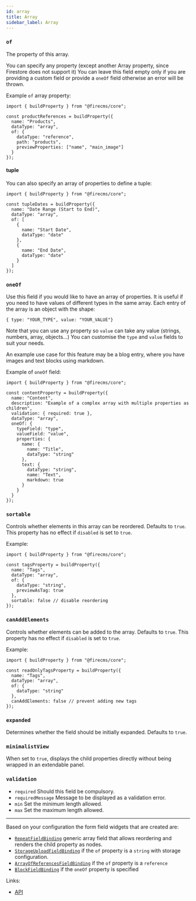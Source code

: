 ```yaml
---
id: array
title: Array
sidebar_label: Array
---
```


###  `of`

The property of this array.

You can specify any property (except another Array property, since
Firestore does not support it)
You can leave this field empty only if you are providing a custom field or
provide a `oneOf` field otherwise an error will be thrown.

Example `of` array property:
```tsx
import { buildProperty } from "@firecms/core";

const productReferences = buildProperty({
  name: "Products",
  dataType: "array",
  of: {
    dataType: "reference",
    path: "products",
    previewProperties: ["name", "main_image"]
  }
});
```

#### tuple

You can also specify an array of properties to define a tuple:
```tsx
import { buildProperty } from "@firecms/core";

const tupleDates = buildProperty({
  name: "Date Range (Start to End)",
  dataType: "array",
  of: [
    {
      name: "Start Date",
      dataType: "date"
    },
    {
      name: "End Date",
      dataType: "date"
    }
  ]
});
```

### `oneOf`

Use this field if you would like to have an array of properties.
It is useful if you need to have values of different types in the same
array.
Each entry of the array is an object with the shape:
```
{ type: "YOUR_TYPE", value: "YOUR_VALUE"}
```
Note that you can use any property so `value` can take any value (strings,
numbers, array, objects...)
You can customise the `type` and `value` fields to suit your needs.

An example use case for this feature may be a blog entry, where you have
images and text blocks using markdown.

Example of `oneOf` field:
```tsx
import { buildProperty } from "@firecms/core";

const contentProperty = buildProperty({
  name: "Content",
  description: "Example of a complex array with multiple properties as children",
  validation: { required: true },
  dataType: "array",
  oneOf: {
    typeField: "type",
    valueField: "value",
    properties: {
      name: {
        name: "Title",
        dataType: "string"
      },
      text: {
        dataType: "string",
        name: "Text",
        markdown: true
      }
    }
  }
});
```


### `sortable`

Controls whether elements in this array can be reordered. Defaults to `true`.
This property has no effect if `disabled` is set to `true`.

Example:
```tsx
import { buildProperty } from "@firecms/core";

const tagsProperty = buildProperty({
  name: "Tags",
  dataType: "array",
  of: {
    dataType: "string",
    previewAsTag: true
  },
  sortable: false // disable reordering
});
```

### `canAddElements`

Controls whether elements can be added to the array. Defaults to `true`.
This property has no effect if `disabled` is set to `true`.

Example:
```tsx
import { buildProperty } from "@firecms/core";

const readOnlyTagsProperty = buildProperty({
  name: "Tags",
  dataType: "array",
  of: {
    dataType: "string"
  },
  canAddElements: false // prevent adding new tags
});
```

### `expanded`

Determines whether the field should be initially expanded. Defaults to `true`.

### `minimalistView`

When set to `true`, displays the child properties directly without being wrapped in an extendable panel.


### `validation`

* `required` Should this field be compulsory.
* `requiredMessage` Message to be displayed as a validation error.
* `min` Set the minimum length allowed.
* `max` Set the maximum length allowed.

---

Based on your configuration the form field widgets that are created are:
- [`RepeatFieldBinding`](../../api/functions/RepeatFieldBinding) generic array field that allows reordering and renders
  the child property as nodes.
- [`StorageUploadFieldBinding`](../../api/functions/StorageUploadFieldBinding) if the `of` property is a `string` with storage configuration.
- [`ArrayOfReferencesFieldBinding`](../../api/functions/ArrayOfReferencesFieldBinding) if the `of` property is a `reference`
- [`BlockFieldBinding`](../../api/functions/BlockFieldBinding) if the `oneOf` property is specified

Links:
- [API](../../api/interfaces/arrayproperty)

